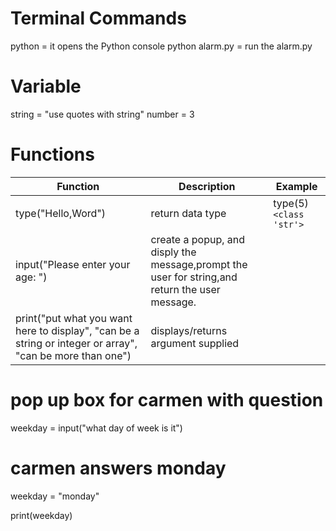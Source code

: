 # Terminal Commands
python = it opens the Python console
python alarm.py = run the alarm.py 

# Variable
string = "use quotes with string"
number = 3

# Functions

 
| Function     |  Description | Example |
| ----------- | ----------- | ----------- |
| type("Hello,Word") | return data type  | type(5) `<class 'str'>` |
| input("Please enter your age: ")| create a popup, and disply the message,prompt the user for string,and return the user message.| 
| print("put what you want here to display", "can be a string or integer or array", "can be more than one")| displays/returns argument supplied|        |weekday = input("what day of week is it")

# pop up box for carmen with question
weekday = input("what day of week is it")

# carmen answers monday
weekday = "monday"

print(weekday)